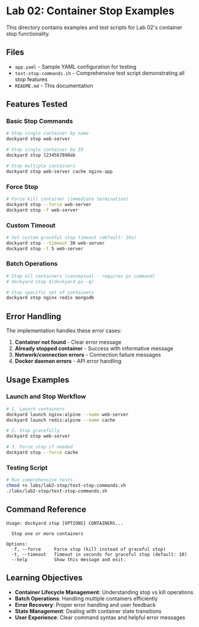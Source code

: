 # Lab 02: Container Stop Examples

This directory contains examples and test scripts for Lab 02's container stop functionality.

## Files

- `app.yaml` - Sample YAML configuration for testing
- `test-stop-commands.sh` - Comprehensive test script demonstrating all stop features
- `README.md` - This documentation

## Features Tested

### Basic Stop Commands
```bash
# Stop single container by name
dockyard stop web-server

# Stop single container by ID
dockyard stop 1234567890ab

# Stop multiple containers
dockyard stop web-server cache nginx-app
```

### Force Stop
```bash
# Force kill container (immediate termination)
dockyard stop --force web-server
dockyard stop -f web-server
```

### Custom Timeout
```bash
# Set custom graceful stop timeout (default: 10s)
dockyard stop --timeout 30 web-server
dockyard stop -t 5 web-server
```

### Batch Operations
```bash
# Stop all containers (conceptual - requires ps command)
# dockyard stop $(dockyard ps -q)

# Stop specific set of containers
dockyard stop nginx redis mongodb
```

## Error Handling

The implementation handles these error cases:

1. **Container not found** - Clear error message
2. **Already stopped container** - Success with informative message
3. **Network/connection errors** - Connection failure messages
4. **Docker daemon errors** - API error handling

## Usage Examples

### Launch and Stop Workflow
```bash
# 1. Launch containers
dockyard launch nginx:alpine --name web-server
dockyard launch redis:alpine --name cache

# 2. Stop gracefully
dockyard stop web-server

# 3. Force stop if needed
dockyard stop --force cache
```

### Testing Script
```bash
# Run comprehensive tests
chmod +x labs/lab2-stop/test-stop-commands.sh
./labs/lab2-stop/test-stop-commands.sh
```

## Command Reference

```
Usage: dockyard stop [OPTIONS] CONTAINERS...

  Stop one or more containers

Options:
  -f, --force     Force stop (kill instead of graceful stop)
  -t, --timeout   Timeout in seconds for graceful stop (default: 10)
  --help          Show this message and exit.
```

## Learning Objectives

- **Container Lifecycle Management**: Understanding stop vs kill operations
- **Batch Operations**: Handling multiple containers efficiently
- **Error Recovery**: Proper error handling and user feedback
- **State Management**: Dealing with container state transitions
- **User Experience**: Clear command syntax and helpful error messages